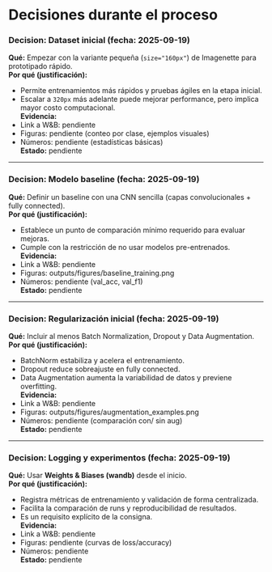 # Decisiones durante el proceso

### Decision: Dataset inicial (fecha: 2025-09-19)
**Qué:** Empezar con la variante pequeña (`size="160px"`) de Imagenette para prototipado rápido.  
**Por qué (justificación):**
- Permite entrenamientos más rápidos y pruebas ágiles en la etapa inicial.
- Escalar a `320px` más adelante puede mejorar performance, pero implica mayor costo computacional.  
**Evidencia:**
- Link a W&B: pendiente
- Figuras: pendiente (conteo por clase, ejemplos visuales)
- Números: pendiente (estadísticas básicas)  
**Estado:** pendiente

---

### Decision: Modelo baseline (fecha: 2025-09-19)
**Qué:** Definir un baseline con una CNN sencilla (capas convolucionales + fully connected).  
**Por qué (justificación):**
- Establece un punto de comparación mínimo requerido para evaluar mejoras.
- Cumple con la restricción de no usar modelos pre-entrenados.  
**Evidencia:**
- Link a W&B: pendiente
- Figuras: outputs/figures/baseline_training.png
- Números: pendiente (val_acc, val_f1)  
**Estado:** pendiente

---

### Decision: Regularización inicial (fecha: 2025-09-19)
**Qué:** Incluir al menos Batch Normalization, Dropout y Data Augmentation.  
**Por qué (justificación):**
- BatchNorm estabiliza y acelera el entrenamiento.
- Dropout reduce sobreajuste en fully connected.
- Data Augmentation aumenta la variabilidad de datos y previene overfitting.  
**Evidencia:**
- Link a W&B: pendiente
- Figuras: outputs/figures/augmentation_examples.png
- Números: pendiente (comparación con/ sin aug)  
**Estado:** pendiente

---

### Decision: Logging y experimentos (fecha: 2025-09-19)
**Qué:** Usar **Weights & Biases (wandb)** desde el inicio.  
**Por qué (justificación):**
- Registra métricas de entrenamiento y validación de forma centralizada.
- Facilita la comparación de runs y reproducibilidad de resultados.
- Es un requisito explícito de la consigna.  
**Evidencia:**
- Link a W&B: pendiente
- Figuras: pendiente (curvas de loss/accuracy)
- Números: pendiente  
**Estado:** pendiente

